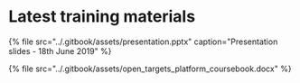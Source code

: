 # Latest training materials

{% file src="../.gitbook/assets/presentation.pptx" caption="Presentation slides - 18th June 2019" %}

{% file src="../.gitbook/assets/open\_targets\_platform\_coursebook.docx" %}



